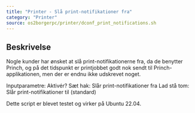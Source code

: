 ```yaml
---
title: "Printer - Slå print-notifikationer fra"
category: "Printer"
source: os2borgerpc/printer/dconf_print_notifications.sh
---
```


## Beskrivelse
Nogle kunder har ønsket at slå print-notifikationerne fra, da de benytter Princh, og på det tidspunkt er printjobbet godt nok sendt til Princh-applikationen, men der er endnu ikke udskrevet noget.

Inputparametre:
  Aktivér?
    Sæt hak: Slår print-notifikationer fra
    Lad stå tom: Slår print-notifikationer til (standard)

Dette script er blevet testet og virker på Ubuntu 22.04.